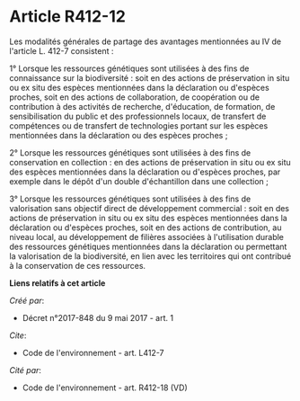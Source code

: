 # Article R412-12

Les modalités générales de partage des avantages mentionnées au IV de l'article L. 412-7 consistent : 

1° Lorsque les ressources génétiques sont utilisées à des fins de connaissance sur la biodiversité : soit en des actions de
préservation in situ ou ex situ des espèces mentionnées dans la déclaration ou d'espèces proches, soit en des actions de
collaboration, de coopération ou de contribution à des activités de recherche, d'éducation, de formation, de sensibilisation
du public et des professionnels locaux, de transfert de compétences ou de transfert de technologies portant sur les espèces
mentionnées dans la déclaration ou des espèces proches ; 

2° Lorsque les ressources génétiques sont utilisées à des fins de conservation en collection : en des actions de préservation
in situ ou ex situ des espèces mentionnées dans la déclaration ou d'espèces proches, par exemple dans le dépôt d'un double
d'échantillon dans une collection ; 

3° Lorsque les ressources génétiques sont utilisées à des fins de valorisation sans objectif direct de développement
commercial : soit en des actions de préservation in situ ou ex situ des espèces mentionnées dans la déclaration ou d'espèces
proches, soit en des actions de contribution, au niveau local, au développement de filières associées à l'utilisation durable
des ressources génétiques mentionnées dans la déclaration ou permettant la valorisation de la biodiversité, en lien avec les
territoires qui ont contribué à la conservation de ces ressources.

**Liens relatifs à cet article**

_Créé par_:

  - Décret n°2017-848 du 9 mai 2017 - art. 1

_Cite_:

  - Code de l'environnement - art. L412-7

_Cité par_:

  - Code de l'environnement - art. R412-18 (VD)
